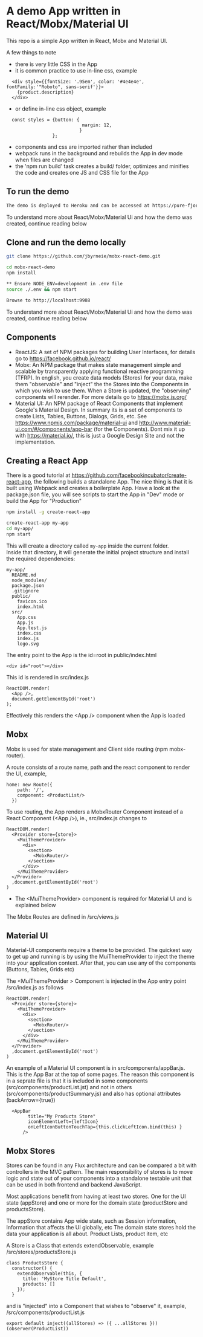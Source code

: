 # A demo App written in React/Mobx/Material UI
This repo is a simple App written in React, Mobx and Material UI.

A few things to note
- there is very little CSS in the App
- it is common practice to use in-line css, example
```
  <div style={{fontSize: '.95em', color: '#4e4e4e', fontFamily:'"Roboto", sans-serif'}}>
    {product.description}
  </div>
```
- or define in-line css object, example
```
  const styles = {button: {
                            margin: 12,
                           }
                 };
```
- components and css are imported rather than included
- webpack runs in the background and rebuilds the App in dev mode when files are changed
- the 'npm run build' task creates a build/ folder, optimizes and minifies the code and creates one JS and CSS file for the App

## To run the demo
```sh
The demo is deployed to Heroku and can be accessed at https://pure-fjord-81149.herokuapp.com/
```

To understand more about React/Mobx/Material Ui and how the demo was created, continue reading below

## Clone and run the demo locally
```sh
git clone https://github.com/jbyrneie/mobx-react-demo.git

cd mobx-react-demo
npm install

** Ensure NODE_ENV=development in .env file
source ./.env && npm start

Browse to http://localhost:9988
```
To understand more about React/Mobx/Material Ui and how the demo was created, continue reading below

## Components
- ReactJS: A set of NPM packages for building User Interfaces, for details go to https://facebook.github.io/react/ 
- Mobx: An NPM package that makes state management simple and scalable by transparently applying functional reactive programming (TFRP). In english, you create data models (Stores) for your data, make them "observable" and "inject" the the Stores into the Components in which you wish to use them. When a Store is updated, the "observing" components will rerender. For more details go to https://mobx.js.org/
- Material UI: An NPM package of React Components that implement Google's Material Design. In summary its is a set of components to create Lists, Tables, Buttons, Dialogs, Grids, etc. See https://www.npmjs.com/package/material-ui and http://www.material-ui.com/#/components/app-bar (for the Components). Dont mix it up with https://material.io/, this is just a Google Design Site and not the implementation.

## Creating a React App
There is a good tutorial at https://github.com/facebookincubator/create-react-app, the following builds a standalone App. The nice thing is that it is built using Webpack and creates a boilerplate App. Have a look at the package.json file, you will see scripts to start the App in "Dev" mode or build the App for "Production"

```sh
npm install -g create-react-app

create-react-app my-app
cd my-app/
npm start
```

This will create a directory called `my-app` inside the current folder.<br>
Inside that directory, it will generate the initial project structure and install the required dependencies:

```
my-app/
  README.md
  node_modules/
  package.json
  .gitignore
  public/
    favicon.ico
    index.html
  src/
    App.css
    App.js
    App.test.js
    index.css
    index.js
    logo.svg
```

The entry point to the App is the id=root in public/index.html
```
<div id="root"></div>
```

This id is rendered in src/index.js
```
ReactDOM.render(
  <App />,
  document.getElementById('root')
);
```

Effectively this renders the \<App /\> component when the App is loaded

## Mobx
Mobx is used for state management and Client side routing (npm mobx-router).

A route consists of a route name, path and the react component to render the UI, example,

```
home: new Route({
    path: '/',
    component: <ProductList/>
  })
```

To use routing, the App renders a MobxRouter Component instead of a React Component (\<App /\>), ie., src/index.js changes to
```
ReactDOM.render(
  <Provider store={store}>
    <MuiThemeProvider>
      <div>
        <section>
          <MobxRouter/>
        </section>
      </div>
    </MuiThemeProvider>
  </Provider>
  ,document.getElementById('root')
)
```
* The \<MuiThemeProvider\> component is required for Material UI and is explained below

The Mobx Routes are defined in /src/views.js

## Material UI
Material-UI components require a theme to be provided. The quickest way to get up and running is by using the MuiThemeProvider to inject the theme into your application context. After that, you can use any of the components (Buttons, Tables, Grids etc)

The \<MuiThemeProvider \> Component is injected in the App entry point /src/index.js as follows

```
ReactDOM.render(
  <Provider store={store}>
    <MuiThemeProvider>
      <div>
        <section>
          <MobxRouter/>
        </section>
      </div>
    </MuiThemeProvider>
  </Provider>
  ,document.getElementById('root')
)
```
An example of a Material UI component is in src/components/appBar.js. This is the App Bar at the top of some pages. The reason this component is in a seprate file is that it is included in some components (src/components/productList.jst) and not in others (src/components/productSummary.js) and also has optional attributes (backArrow={true})

```
  <AppBar
        title="My Products Store"
        iconElementLeft={leftIcon}
        onLeftIconButtonTouchTap={this.clickLeftIcon.bind(this) }
      />
```
## Mobx Stores
Stores can be found in any Flux architecture and can be compared a bit with controllers in the MVC pattern. The main responsibility of stores is to move logic and state out of your components into a standalone testable unit that can be used in both frontend and backend JavaScript.

Most applications benefit from having at least two stores. One for the UI state (appStore) and one or more for the domain state (productStore and productsStore).

The appStore contains App wide state, such as Session information, Information that affects the UI globally, etc
The domain state stores hold the data your application is all about. Product Lists, product item, etc

A Store is a Class that extends extendObservable, example /src/stores/productsStore.js

```
class ProductsStore {
  constructor() {
    extendObservable(this, {
      title: 'MyStore Title Default',
      products: []
    });
  }
```
and is "injected" into a Component that wishes to "observe" it, example, /src/components/productList.js

```
export default inject((allStores) => ({ ...allStores }))(observer(ProductList))
```


